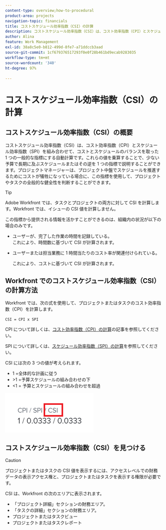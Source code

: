 ```yaml
---
content-type: overview;how-to-procedural
product-area: projects
navigation-topic: financials
title: コストスケジュール効率指数（CSI）の計算
description: コストスケジュール効率指数（CSI）は、コスト効率指数（CPI）とスケジュール効率指数（SPI）を組み合わせて、コストとスケジュールのバランスを取った 1 つの一般的な指標にする自動計算です。
author: Alina
feature: Work Management
exl-id: 38a8c5e0-b812-499d-8fe7-a71ddccb3aad
source-git-commit: 1cf679376517293f0e0f28b461bd9ecab9283035
workflow-type: tm+mt
source-wordcount: '340'
ht-degree: 97%

---
```


# コストスケジュール効率指数（CSI）の計算

<!--
<p data-mc-conditions="QuicksilverOrClassic.Draft mode">(NOTE: Linked to the product. Do not change link.) </p>
-->

## コストスケジュール効率指数（CSI）の概要

コストスケジュール効率指数（CSI）は、コスト効率指数（CPI）とスケジュール効率指数（SPI）を組み合わせて、コストとスケジュールのバランスを取った 1 つの一般的な指標にする自動計算です。これらの値を乗算することで、少ない予算で長期に及ぶスケジュールまたはその逆を 1 つの指標で説明することができます。プロジェクトマネージャーは、プロジェクト中盤でスケジュールを推進するためにコストが犠牲になっている場合に、この指標を使用して、プロジェクトやタスクの全般的な健全性を判断することができます。

>[!TIP]
>
>Adobe Workfront では、タスクとプロジェクトの両方に対して CSI を計算します。Workfront では、イシューの CSI 値を計算しません。

この指標から提供される情報を活かすことができるのは、組織内の状況が以下の場合のみです。

* ユーザーが、完了した作業の時間を記録している。\
  これにより、時間数に基づいて CSI が計算されます。
* ユーザーまたは担当業務に 1 時間当たりのコスト率が関連付けられている。 

  これにより、コストに基づいて CSI が計算されます。

## Workfront でのコストスケジュール効率指数（CSI）の計算方法

Workfront では、次の式を使用して、プロジェクトまたはタスクのコスト効率指数（CPI）を計算します。

`CSI = CPI x SPI`

CPI について詳しくは、[コスト効率指数（CPI）の計算](../../../manage-work/projects/project-finances/calculate-cpi.md)の記事を参照してください。

SPI について詳しくは、[スケジュール効率指数（SPI）の計算](../../../manage-work/projects/project-finances/calculate-spi.md)を参照してください。

CSI には次の 3 つの値が考えられます。

* 1 =全体的な計画に従う
* \>1 =予算スケジュールの組み合わせの下
* &lt;1 = 予算とスケジュールの組み合わせを超過

![](assets/csi-highlighted.png)

## コストスケジュール効率指数（CSI）を見つける

>[!CAUTION]
>
>プロジェクトまたはタスクの CSI 値を表示するには、アクセスレベルでの財務データの表示アクセス権と、プロジェクトまたはタスクを表示する権限が必要です。

CSI は、Workfront の次のエリアに表示されます。

* 「プロジェクト詳細」セクションの財務エリア。
* 「タスクの詳細」セクションの財務エリア。
* プロジェクトまたはタスクビュー
* プロジェクトまたはタスクレポート

